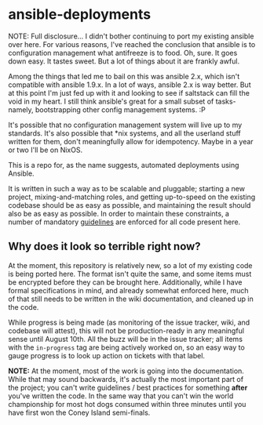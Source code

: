 # ansible-deployments

NOTE: Full disclosure... I didn't bother continuing to port my existing ansible over here. For various reasons, I've reached the conclusion that ansible is to configuration management what antifreeze is to food. Oh, sure. It goes down easy. It tastes sweet. But a lot of things about it are frankly awful.

Among the things that led me to bail on this was ansible 2.x, which isn't compatible with ansible 1.9.x. In a lot of ways, ansible 2.x is way better. But at this point I'm just fed up with it and looking to see if saltstack can fill the void in my heart. I still think ansible's great for a small subset of tasks- namely, bootstrapping other config management systems. :P

It's possible that no configuration management system will live up to my standards. It's also possible that *nix systems, and all the userland stuff written for them, don't meaningfully allow for idempotency. Maybe in a year or two I'll be on NixOS.


This is a repo for, as the name suggests, automated deployments using Ansible.

It is written in such a way as to be scalable and pluggable; starting a new project, mixing-and-matching roles, and getting up-to-speed on the existing codebase should be as easy as possible, and maintaining the result should also be as easy as possible. In order to maintain these constraints, a number of mandatory [guidelines](https://github.com/adeck/ansible-deployments/wiki/guidelines) are enforced for all code present here.

## Why does it look so terrible right now?

At the moment, this repository is relatively new, so a lot of my existing code is being ported here. The format isn't quite the same, and some items must be encrypted before they can be brought here. Additionally, while I have formal specifications in mind, and already somewhat enforced here, much of that still needs to be written in the wiki documentation, and cleaned up in the code.

While progress is being made (as monitoring of the issue tracker, wiki, and codebase will attest), this will not be production-ready in any meaningful sense until August 10th. All the buzz will be in the issue tracker; all items with the `in-progress` tag are being actively worked on, so an easy way to gauge progress is to look up action on tickets with that label.

**NOTE:** At the moment, most of the work is going into the documentation. While that may sound backwards, it's actually the most important part of the project; you can't write guidelines / best practices for something **after** you've written the code. In the same way that you can't win the world championship for most hot dogs consumed within three minutes until you have first won the Coney Island semi-finals.
